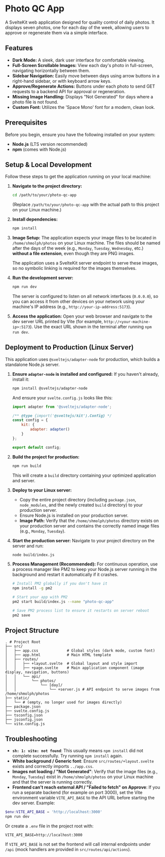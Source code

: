 # Photo QC App

A SvelteKit web application designed for quality control of daily photos. It displays seven photos, one for each day of the week, allowing users to approve or regenerate them via a simple interface.

## Features

*   **Dark Mode:** A sleek, dark user interface for comfortable viewing.
*   **Full-Screen Scrollable Images:** View each day's photo in full-screen, navigating horizontally between them.
*   **Sidebar Navigation:** Easily move between days using arrow buttons in a right-hand sidebar, or with keyboard arrow keys.
*   **Approve/Regenerate Actions:** Buttons under each photo to send GET requests to a backend API for approval or regeneration.
*   **Missing Image Handling:** Displays "Not Generated" for days where a photo file is not found.
*   **Custom Font:** Utilizes the 'Space Mono' font for a modern, clean look.

## Prerequisites

Before you begin, ensure you have the following installed on your system:

*   **Node.js** (LTS version recommended)
*   **npm** (comes with Node.js)

## Setup & Local Development

Follow these steps to get the application running on your local machine:

1.  **Navigate to the project directory:**
    ```bash
    cd /path/to/your/photo-qc-app
    ```
    (Replace `/path/to/your/photo-qc-app` with the actual path to this project on your Linux machine.)

2.  **Install dependencies:**
    ```bash
    npm install
    ```

3.  **Image Setup:**
    The application expects your image files to be located in `/home/shmolph/photos` on your Linux machine. The files should be named after the days of the week (e.g., `Monday`, `Tuesday`, `Wednesday`, etc.) **without a file extension**, even though they are PNG images.

    The application uses a SvelteKit server endpoint to serve these images, so no symbolic linking is required for the images themselves.

4.  **Run the development server:**
    ```bash
    npm run dev
    ```
    The server is configured to listen on all network interfaces (`0.0.0.0`), so you can access it from other devices on your network using your machine's IP address (e.g., `http://your-ip-address:5173`).

5.  **Access the application:**
    Open your web browser and navigate to the dev server URL printed by Vite (for example, `http://<your-machine-ip>:5173`). Use the exact URL shown in the terminal after running `npm run dev`.

## Deployment to Production (Linux Server)

This application uses `@sveltejs/adapter-node` for production, which builds a standalone Node.js server.

1.  **Ensure `adapter-node` is installed and configured:**
    If you haven't already, install it:
    ```bash
    npm install @sveltejs/adapter-node
    ```
    And ensure your `svelte.config.js` looks like this:
    ```javascript
    import adapter from '@sveltejs/adapter-node';

    /** @type {import('@sveltejs/kit').Config} */
    const config = {
        kit: {
            adapter: adapter()
        }
    };

    export default config;
    ```

2.  **Build the project for production:**
    ```bash
    npm run build
    ```
    This will create a `build` directory containing your optimized application and server.

3.  **Deploy to your Linux server:**
    *   Copy the entire project directory (including `package.json`, `node_modules`, and the newly created `build` directory) to your production server.
    *   Ensure Node.js is installed on your production server.
    *   **Image Path:** Verify that the `/home/shmolph/photos` directory exists on your production server and contains the correctly named image files (e.g., `Monday`, `Tuesday`).

4.  **Start the production server:**
    Navigate to your project directory on the server and run:
    ```bash
    node build/index.js
    ```

5.  **Process Management (Recommended):**
    For continuous operation, use a process manager like PM2 to keep your Node.js server running in the background and restart it automatically if it crashes.
    ```bash
    # Install PM2 globally if you don't have it
    npm install -g pm2

    # Start your app with PM2
    pm2 start build/index.js --name "photo-qc-app"

    # Save PM2 process list to ensure it restarts on server reboot
    pm2 save
    ```

## Project Structure

```
. # Project Root
├── src/
│   ├── app.css             # Global styles (dark mode, custom font)
│   ├── app.html            # Main HTML template
│   ├── routes/
│   │   ├── +layout.svelte  # Global layout and style import
│   │   ├── +page.svelte    # Main application component (image display, navigation, buttons)
│   │   └── api/
│   │       └── photos/
│   │           └── [day]/
│   │               └── +server.js # API endpoint to serve images from /home/shmolph/photos
├── static/
│   └── # (empty, no longer used for images directly)
├── package.json
├── svelte.config.js
├── tsconfig.json
├── jsconfig.json
└── vite.config.js
```

## Troubleshooting

*   **`sh: 1: vite: not found`**: This usually means `npm install` did not complete successfully. Try running `npm install` again.
*   **White background / Generic font**: Ensure `src/routes/+layout.svelte` exists and correctly imports `../app.css`.
*   **Images not loading / "Not Generated"**: Verify that the image files (e.g., `Monday`, `Tuesday`) exist in `/home/shmolph/photos` on your Linux machine and that the server is running correctly.
*   **Frontend can't reach external API / "Failed to fetch" on Approve**: If you run a separate backend (for example on port 3000), set the Vite environment variable `VITE_API_BASE` to the API URL before starting the dev server. Example:

```powershell
$env:VITE_API_BASE = 'http://localhost:3000'
npm run dev
```

Or create a `.env` file in the project root with:

```
VITE_API_BASE=http://localhost:3000
```

If `VITE_API_BASE` is not set the frontend will call internal endpoints under `/api` (mock handlers are provided in `src/routes/api/actions`).

